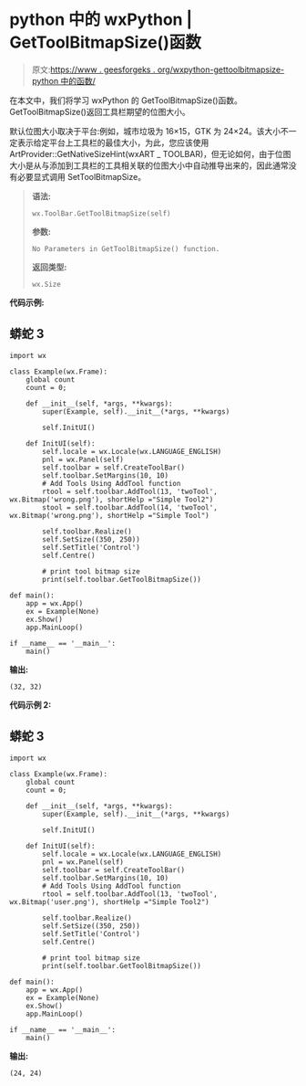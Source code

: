 # python 中的 wxPython | GetToolBitmapSize()函数

> 原文:[https://www . geesforgeks . org/wxpython-gettoolbitmapsize-python 中的函数/](https://www.geeksforgeeks.org/wxpython-gettoolbitmapsize-function-in-python/)

在本文中，我们将学习 wxPython 的 GetToolBitmapSize()函数。GetToolBitmapSize()返回工具栏期望的位图大小。

默认位图大小取决于平台:例如，城市垃圾为 16×15，GTK 为 24×24。该大小不一定表示给定平台上工具栏的最佳大小，为此，您应该使用 ArtProvider::GetNativeSizeHint(wxART _ TOOLBAR)，但无论如何，由于位图大小是从与添加到工具栏的工具相关联的位图大小中自动推导出来的，因此通常没有必要显式调用 SetToolBitmapSize。

> **语法:**
> 
> ```
> wx.ToolBar.GetToolBitmapSize(self)
> ```
> 
> **参数:**
> 
> ```
> No Parameters in GetToolBitmapSize() function.
> ```
> 
> **返回类型:**
> 
> ```
> wx.Size
> ```

**代码示例:**

## 蟒蛇 3

```
import wx

class Example(wx.Frame):
    global count
    count = 0;

    def __init__(self, *args, **kwargs):
        super(Example, self).__init__(*args, **kwargs)

        self.InitUI()

    def InitUI(self):
        self.locale = wx.Locale(wx.LANGUAGE_ENGLISH)
        pnl = wx.Panel(self)
        self.toolbar = self.CreateToolBar()
        self.toolbar.SetMargins(10, 10)
        # Add Tools Using AddTool function
        rtool = self.toolbar.AddTool(13, 'twoTool', wx.Bitmap('wrong.png'), shortHelp ="Simple Tool2")
        stool = self.toolbar.AddTool(14, 'twoTool', wx.Bitmap('wrong.png'), shortHelp ="Simple Tool")

        self.toolbar.Realize()
        self.SetSize((350, 250))
        self.SetTitle('Control')
        self.Centre()

        # print tool bitmap size
        print(self.toolbar.GetToolBitmapSize())

def main():
    app = wx.App()
    ex = Example(None)
    ex.Show()
    app.MainLoop()

if __name__ == '__main__':
    main()
```

**输出:**

```
(32, 32)
```

**代码示例 2:**

## 蟒蛇 3

```
import wx

class Example(wx.Frame):
    global count
    count = 0;

    def __init__(self, *args, **kwargs):
        super(Example, self).__init__(*args, **kwargs)

        self.InitUI()

    def InitUI(self):
        self.locale = wx.Locale(wx.LANGUAGE_ENGLISH)
        pnl = wx.Panel(self)
        self.toolbar = self.CreateToolBar()
        self.toolbar.SetMargins(10, 10)
        # Add Tools Using AddTool function
        rtool = self.toolbar.AddTool(13, 'twoTool', wx.Bitmap('user.png'), shortHelp ="Simple Tool2")

        self.toolbar.Realize()
        self.SetSize((350, 250))
        self.SetTitle('Control')
        self.Centre()

        # print tool bitmap size
        print(self.toolbar.GetToolBitmapSize())

def main():
    app = wx.App()
    ex = Example(None)
    ex.Show()
    app.MainLoop()

if __name__ == '__main__':
    main()
```

**输出:**

```
(24, 24)
```